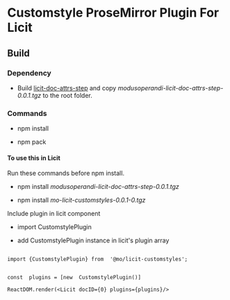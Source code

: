 
# Customstyle ProseMirror Plugin For Licit



  

## Build

  

### Dependency

- Build [licit-doc-attrs-step](https://github.com/MO-Movia/licit-doc-attrs-step) and copy _modusoperandi-licit-doc-attrs-step-0.0.1.tgz_ to the root folder.

  

### Commands

- npm install

- npm pack

  

#### To use this in Licit

Run these commands before npm install.

- npm install *modusoperandi-licit-doc-attrs-step-0.0.1.tgz*

- npm install *mo-licit-customstyles-0.0.1-0.tgz*


Include plugin in licit component 

- import CustomstylePlugin 

- add CustomstylePlugin instance in licit's plugin array

```

import {CustomstylePlugin} from  '@mo/licit-customstyles';


const  plugins = [new  CustomstylePlugin()]

ReactDOM.render(<Licit docID={0} plugins={plugins}/>
  

```
 
